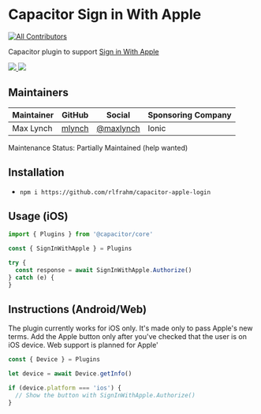 # Capacitor Sign in With Apple

<!-- ALL-CONTRIBUTORS-BADGE:START - Do not remove or modify this section -->
[![All Contributors](https://img.shields.io/badge/all_contributors-2-orange.svg?style=flat-square)](#contributors-)
<!-- ALL-CONTRIBUTORS-BADGE:END -->

Capacitor plugin to support [Sign in With Apple](https://developer.apple.com/sign-in-with-apple/get-started/)

<!-- Badges -->
<a href="https://npmjs.com/package/@capacitor-community/apple-sign-in">
  <img src="https://img.shields.io/npm/v/@capacitor-community/http.svg">
</a>
<a href="https://npmjs.com/package/@capacitor-community/apple-sign-in">
  <img src="https://img.shields.io/npm/l/@capacitor-community/http.svg">
</a>

## Maintainers

| Maintainer | GitHub | Social | Sponsoring Company |
| -----------| -------| -------| -------------------|
| Max Lynch | [mlynch](https://github.com/mlynch) | [@maxlynch](https://twitter.com/maxlynch) | Ionic |

Maintenance Status: Partially Maintained (help wanted)

## Installation

- `npm i https://github.com/rlfrahm/capacitor-apple-login`

## Usage (iOS)

```ts
import { Plugins } from '@capacitor/core'

const { SignInWithApple } = Plugins

try {
  const response = await SignInWithApple.Authorize()
} catch (e) {
}
```

## Instructions (Android/Web)

The plugin currently works for iOS only. It's made only to pass Apple's new terms. Add the Apple button only after you've checked that the user is on iOS device. Web support is planned for Apple'

```ts
const { Device } = Plugins

let device = await Device.getInfo()

if (device.platform === 'ios') {
  // Show the button with SignInWithApple.Authorize()
}
```

